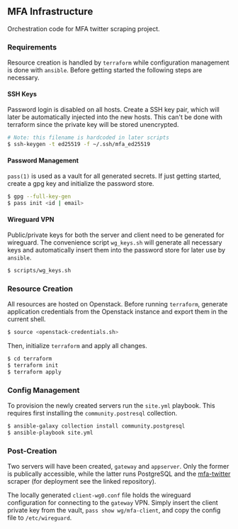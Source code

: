 MFA Infrastructure
---

Orchestration code for MFA twitter scraping project.

### Requirements

Resource creation is handled by `terraform` while configuration
management is done with `ansible`. Before getting started the
following steps are necessary.

#### SSH Keys

Password login is disabled on all hosts. Create a SSH key pair, which
will later be automatically injected into the new hosts. This can't be
done with terraform since the private key will be stored unencrypted.

```sh
# Note: this filename is hardcoded in later scripts
$ ssh-keygen -t ed25519 -f ~/.ssh/mfa_ed25519
```

#### Password Management

`pass(1)` is used as a vault for all generated secrets. If just
getting started, create a gpg key and initialize the password store.

```sh
$ gpg --full-key-gen
$ pass init <id | email>
```

#### Wireguard VPN

Public/private keys for both the server and client need to be
generated for wireguard. The convenience script `wg_keys.sh` will
generate all necessary keys and automatically insert them into the
password store for later use by `ansible`.

```sh
$ scripts/wg_keys.sh
```

### Resource Creation

All resources are hosted on Openstack. Before running `terraform`,
generate application credentials from the Openstack instance and
export them in the current shell.

```sh
$ source <openstack-credentials.sh>
```

Then, initialize `terraform` and apply all changes.

```sh
$ cd terraform
$ terraform init
$ terraform apply
```

### Config Management

To provision the newly created servers run the `site.yml`
playbook. This requires first installing the `community.postresql`
collection.

```sh
$ ansible-galaxy collection install community.postgresql
$ ansible-playbook site.yml
```

### Post-Creation

Two servers will have been created, `gateway` and `appserver`. Only
the former is publically accessible, while the latter runs PostgreSQL
and the [mfa-twitter](https://github.com/jsks/mfa-twitter) scraper
(for deployment see the linked repository).

The locally generated `client-wg0.conf` file holds the wireguard
configuration for connecting to the `gateway` VPN. Simply insert the
client private key from the vault, `pass show wg/mfa-client`, and copy
the config file to `/etc/wireguard`.
